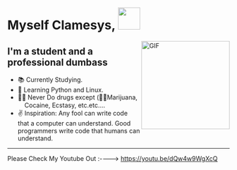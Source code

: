 # Myself Clamesys, <img width="50px" src="https://media.tenor.com/images/3f12089a85c980dc2a5edb99a411b8a8/tenor.gif" />

<img align="right" alt="GIF" height="200px" src="https://octodex.github.com/images/daftpunktocat-guy.gif" />

## I'm a student and a professional dumbass

- 📚 Currently Studying.
- 📙 Learning Python and Linux.
- 💪🏼 Never Do drugs except (🌿🚬Marijuana, <img width="15px" src="https://emojis.slackmojis.com/emojis/images/1480366117/1391/cocaine.png?1480366117" />Cocaine, Ecstasy, etc.etc....
- ✌ Inspiration: Any fool can write code that a computer can understand. Good programmers write code that humans can understand.

---

Please Check My Youtube Out :----> https://youtu.be/dQw4w9WgXcQ
